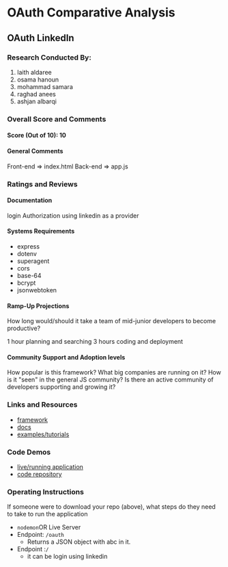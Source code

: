 # OAuth Comparative Analysis

## OAuth LinkedIn

### Research Conducted By: 
1. laith aldaree 
2. osama hanoun
3. mohammad samara 
4. raghad  anees
5. ashjan albarqi

### Overall Score and Comments
#### Score (Out of 10): 10
#### General Comments
Front-end => index.html
Back-end => app.js


### Ratings and Reviews
#### Documentation

login Authorization using linkedin as a provider 

#### Systems Requirements
- express
- dotenv 
- superagent
- cors
- base-64
- bcrypt
- jsonwebtoken

#### Ramp-Up Projections
How long would/should it take a team of mid-junior developers to become productive?

1 hour planning and searching
3 hours coding and deployment

#### Community Support and Adoption levels
How popular is this framework? What big companies are running on it? How is it "seen" in the general JS community?  Is there an active community of developers supporting and growing it?



### Links and Resources
* [framework](http://linkedin.com)
* [docs](https://docs.microsoft.com/en-us/linkedin/)
* [examples/tutorials](https://www.youtube.com/watch?time_continue=7&v=jYflkIo1R4A&feature=emb_logo)

### Code Demos
* [live/running application]()
* [code repository](https://github.com/OsamaHanoun/oauth-server)

### Operating Instructions
If someone were to download your repo (above), what steps do they need to take to run the application
* `nodemon`OR Live Server 
* Endpoint: `/oauth`
  * Returns a JSON object with abc in it.
* Endpoint :`/`
  * it can be login using linkedin